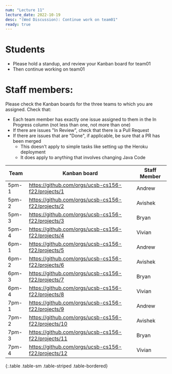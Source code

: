 ```yaml
---
num: "Lecture 11"
lecture_date: 2022-10-19
desc: "(Wed Discussion): Continue work on team01"
ready: true
---
```


# Students

* Please hold a standup, and review your Kanban board for team01
* Then continue working on team01

# Staff members:

Please check the Kanban boards for the three teams to which you are assigned.  Check that:

* Each team member has exactly one issue assigned to them in the In Progress column (not less than one, not more than one)
* If there are issues "In Review", check that there is a Pull Request
* If there are issues that are "Done", if applicable, be sure that a PR has been merged
  - This doesn't apply to simple tasks like setting up the Heroku deployment
  - It does apply to anything that involves changing Java Code


| Team  | Kanban board |  Staff Member    |
|-------|--------------|------------------|
| 5pm-1 | <https://github.com/orgs/ucsb-cs156-f22/projects/1> |  Andrew |
| 5pm-2 | <https://github.com/orgs/ucsb-cs156-f22/projects/2> |  Avishek |
| 5pm-3 | <https://github.com/orgs/ucsb-cs156-f22/projects/3> |  Bryan |
| 5pm-4 | <https://github.com/orgs/ucsb-cs156-f22/projects/4> | Vivian |
| 6pm-1 | <https://github.com/orgs/ucsb-cs156-f22/projects/5> | Andrew |
| 6pm-2 | <https://github.com/orgs/ucsb-cs156-f22/projects/6> | Avishek |
| 6pm-3 | <https://github.com/orgs/ucsb-cs156-f22/projects/7> | Bryan |
| 6pm-4 | <https://github.com/orgs/ucsb-cs156-f22/projects/8> |Vivian |
| 7pm-1 | <https://github.com/orgs/ucsb-cs156-f22/projects/9> |Andrew |
| 7pm-2 | <https://github.com/orgs/ucsb-cs156-f22/projects/10> |Avishek |
| 7pm-3 | <https://github.com/orgs/ucsb-cs156-f22/projects/11> | Bryan |
| 7pm-4 | <https://github.com/orgs/ucsb-cs156-f22/projects/12> |Vivian |
{:.table .table-sm .table-striped .table-bordered}
